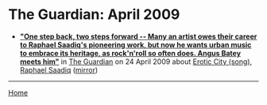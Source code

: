 # The Guardian: April 2009

 - [**"One step back, two steps forward -- Many an artist owes their career to Raphael Saadiq's pioneering work, but now he wants urban music to embrace its heritage, as rock'n'roll so often does. Angus Batey meets him"**](https://www.theguardian.com/music/2009/apr/24/raphael-saadiq-interview) in [The Guardian](https://www.theguardian.com/) on 24 April 2009 about [Erotic City (song)](../../topics/song/erotic-city/index.md), [Raphael Saadiq](../../topics/raphael-saadiq/index.md) ([mirror](https://web.archive.org/web/*/https://www.theguardian.com/music/2009/apr/24/raphael-saadiq-interview))

----

[Home](./)

